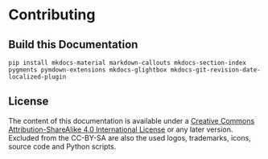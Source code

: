 # Contributing

## Build this Documentation

```
pip install mkdocs-material markdown-callouts mkdocs-section-index pygments pymdown-extensions mkdocs-glightbox mkdocs-git-revision-date-localized-plugin
```

## License

The content of this documentation is available under a [Creative Commons
Attribution-ShareAlike 4.0 International
License](https://creativecommons.org/licenses/by-sa/4.0/) or any later version.
Excluded from the CC-BY-SA are also the used logos, trademarks, icons, source
code and Python scripts.

